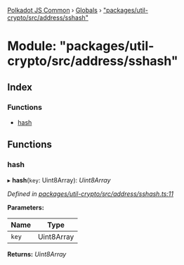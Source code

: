 [Polkadot JS Common](../README.md) › [Globals](../globals.md) › ["packages/util-crypto/src/address/sshash"](_packages_util_crypto_src_address_sshash_.md)

# Module: "packages/util-crypto/src/address/sshash"

## Index

### Functions

* [hash](_packages_util_crypto_src_address_sshash_.md#hash)

## Functions

###  hash

▸ **hash**(`key`: Uint8Array): *Uint8Array*

*Defined in [packages/util-crypto/src/address/sshash.ts:11](https://github.com/polkadot-js/common/blob/1c6b4bfc/packages/util-crypto/src/address/sshash.ts#L11)*

**Parameters:**

Name | Type |
------ | ------ |
`key` | Uint8Array |

**Returns:** *Uint8Array*

